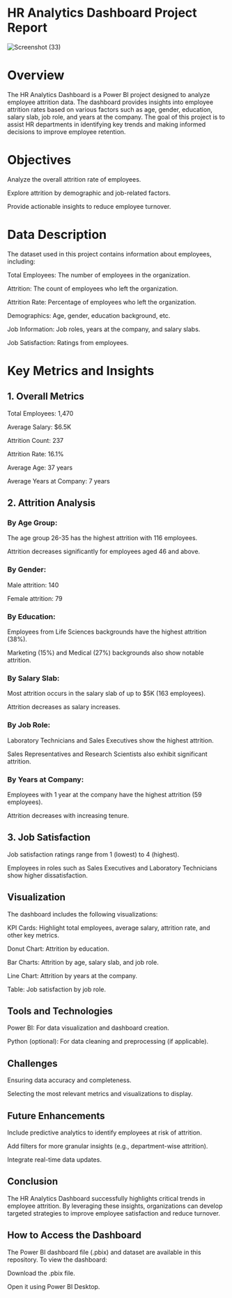 # HR Analytics Dashboard Project Report

![Screenshot (33)](https://github.com/user-attachments/assets/2d5c73c0-d3ff-4923-a9c0-4cdb9f3395fd)

# Overview

The HR Analytics Dashboard is a Power BI project designed to analyze employee attrition data. The dashboard provides insights into employee attrition rates based on various factors such as age, gender, education, salary slab, job role, and years at the company. The goal of this project is to assist HR departments in identifying key trends and making informed decisions to improve employee retention.

# Objectives

Analyze the overall attrition rate of employees.

Explore attrition by demographic and job-related factors.

Provide actionable insights to reduce employee turnover.

# Data Description

The dataset used in this project contains information about employees, including:

Total Employees: The number of employees in the organization.

Attrition: The count of employees who left the organization.

Attrition Rate: Percentage of employees who left the organization.

Demographics: Age, gender, education background, etc.

Job Information: Job roles, years at the company, and salary slabs.

Job Satisfaction: Ratings from employees.

# Key Metrics and Insights

## 1. Overall Metrics

Total Employees: 1,470

Average Salary: $6.5K

Attrition Count: 237

Attrition Rate: 16.1%

Average Age: 37 years

Average Years at Company: 7 years

## 2. Attrition Analysis

### By Age Group:

The age group 26-35 has the highest attrition with 116 employees.

Attrition decreases significantly for employees aged 46 and above.

### By Gender:

Male attrition: 140

Female attrition: 79

### By Education:

Employees from Life Sciences backgrounds have the highest attrition (38%).

Marketing (15%) and Medical (27%) backgrounds also show notable attrition.

### By Salary Slab:

Most attrition occurs in the salary slab of up to $5K (163 employees).

Attrition decreases as salary increases.

### By Job Role:

Laboratory Technicians and Sales Executives show the highest attrition.

Sales Representatives and Research Scientists also exhibit significant attrition.

### By Years at Company:

Employees with 1 year at the company have the highest attrition (59 employees).

Attrition decreases with increasing tenure.

## 3. Job Satisfaction

Job satisfaction ratings range from 1 (lowest) to 4 (highest).

Employees in roles such as Sales Executives and Laboratory Technicians show higher dissatisfaction.

## Visualization

The dashboard includes the following visualizations:

KPI Cards: Highlight total employees, average salary, attrition rate, and other key metrics.

Donut Chart: Attrition by education.

Bar Charts: Attrition by age, salary slab, and job role.

Line Chart: Attrition by years at the company.

Table: Job satisfaction by job role.

## Tools and Technologies

Power BI: For data visualization and dashboard creation.

Python (optional): For data cleaning and preprocessing (if applicable).

## Challenges

Ensuring data accuracy and completeness.

Selecting the most relevant metrics and visualizations to display.

## Future Enhancements

Include predictive analytics to identify employees at risk of attrition.

Add filters for more granular insights (e.g., department-wise attrition).

Integrate real-time data updates.

## Conclusion

The HR Analytics Dashboard successfully highlights critical trends in employee attrition. By leveraging these insights, organizations can develop targeted strategies to improve employee satisfaction and reduce turnover.

## How to Access the Dashboard

The Power BI dashboard file (.pbix) and dataset are available in this repository. To view the dashboard:

Download the .pbix file.

Open it using Power BI Desktop.

